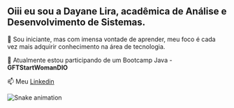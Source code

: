 ## Oiii eu sou a Dayane Lira, acadêmica de Análise  e Desenvolvimento de Sistemas.
  
 🎯 Sou iniciante, mas com imensa vontade de aprender, meu foco é cada vez mais adquirir conhecimento na área de tecnologia.
  
 🌱 Atualmente estou participando de um Bootcamp Java - **GFTStartWomanDIO**
  
 📫 Meu [Linkedin](https://www.linkedin.com/in/dayanexlira/)

<!---
dayanelira/dayanelira is a ✨ special ✨ repository because its `README.md` (this file) appears on your GitHub profile.
You can click the Preview link to take a look at your changes.
--->

![Snake animation](https://github.com/dayanelira/dayanelira/blob/output/github-contribution-grid-snake.svg)
